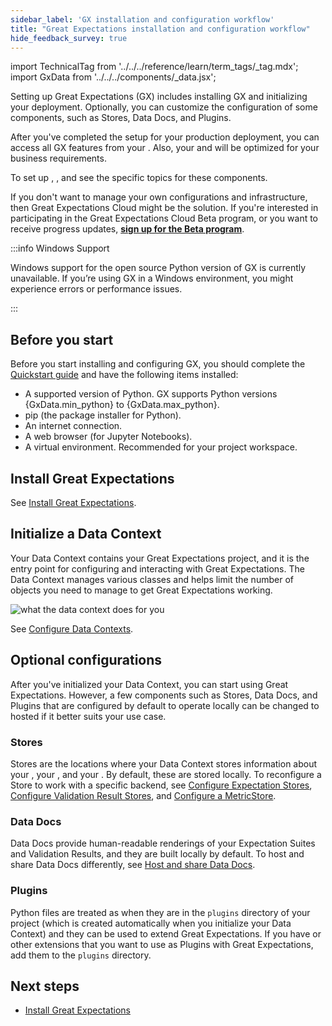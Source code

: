 ```yaml
---
sidebar_label: 'GX installation and configuration workflow'
title: "Great Expectations installation and configuration workflow"
hide_feedback_survey: true
---
```

import TechnicalTag from '../../../reference/learn/term_tags/_tag.mdx';
import GxData from '../../../components/_data.jsx';

<!--Use 'inactive' or 'active' to indicate which Universal Map steps this term has a use case within.-->

Setting up Great Expectations (GX) includes installing GX and initializing your deployment. Optionally, you can customize the configuration of some components, such as Stores, Data Docs, and Plugins.

After you've completed the setup for your production deployment, you can access all GX features from your <TechnicalTag relative="../" tag="data_context" text="Data Context" />. Also, your <TechnicalTag relative="../" tag="store" text="Stores" /> and <TechnicalTag relative="../" tag="data_docs" text="Data Docs" /> will be optimized for your business requirements.

To set up <TechnicalTag relative="../" tag="datasource" text="Data Sources" />, <TechnicalTag relative="../" tag="expectation_suite" text="Expectation Suites" />, and <TechnicalTag relative="../" tag="checkpoint" text="Checkpoints" /> see the specific topics for these components. 

If you don't want to manage your own configurations and infrastructure, then Great Expectations Cloud might be the solution. If you're interested in participating in the Great Expectations Cloud Beta program, or you want to receive progress updates, [**sign up for the Beta program**](https://greatexpectations.io/cloud).

:::info Windows Support

Windows support for the open source Python version of GX is currently unavailable. If you’re using GX in a Windows environment, you might experience errors or performance issues.

:::

## Before you start

Before you start installing and configuring GX, you should complete the [Quickstart guide](/oss/tutorials/quickstart.md) and have the following items installed:

- <span>A supported version of Python. GX supports Python versions {GxData.min_python} to {GxData.max_python}.</span>
- pip (the package installer for Python).
- An internet connection.
- A web browser (for Jupyter Notebooks).
- A virtual environment. Recommended for your project workspace.

## Install Great Expectations

See [Install Great Expectations](./installation/install_gx.md).

## Initialize a Data Context

Your Data Context contains your Great Expectations project, and it is the entry point for configuring and interacting with Great Expectations. The Data Context manages various classes and helps limit the number of objects you need to manage to get Great Expectations working.

![what the data context does for you](/docs/oss/guides/images/overview_illustrations/data_context_does_for_you.png)

See [Configure Data Contexts](./configure_data_contexts_lp.md).

## Optional configurations

After you've initialized your Data Context, you can start using Great Expectations. However, a few components such as Stores, Data Docs, and Plugins that are configured by default to operate locally can be changed to hosted if it better suits your use case.

### Stores

Stores are the locations where your Data Context stores information about your <TechnicalTag relative="../" tag="expectation" text="Expectations" />, your <TechnicalTag relative="../" tag="validation_result" text="Validation Results" />, and your <TechnicalTag relative="../" tag="metric" text="Metrics" />.  By default, these are stored locally. To reconfigure a Store to work with a specific backend, see [Configure Expectation Stores](./configuring_metadata_stores/configure_expectation_stores.md), [Configure Validation Result Stores](./configuring_metadata_stores/configure_result_stores.md), and [Configure a MetricStore](./configuring_metadata_stores/how_to_configure_a_metricsstore.md).

### Data Docs

Data Docs provide human-readable renderings of your Expectation Suites and Validation Results, and they are built locally by default. To host and share Data Docs differently, see [Host and share Data Docs](./configuring_data_docs/host_and_share_data_docs.md).

### Plugins

Python files are treated as <TechnicalTag relative="../" tag="plugin" text="Plugins" /> when they are in the `plugins` directory of your project (which is created automatically when you initialize your Data Context) and they can be used to extend Great Expectations.  If you have <TechnicalTag relative="../" tag="custom_expectation" text="Custom Expectations" /> or other extensions that you want to use as Plugins with Great Expectations, add them to the `plugins` directory.

## Next steps

- [Install Great Expectations](./installation/install_gx.md)
